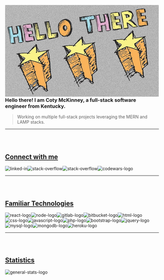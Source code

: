 <img width="100%" height="300" align="left" alt="hello-there-stars" src="Assets/images/hi-stars.png">

### **Hello there! I am Coty McKinney, a full-stack software engineer from Kentucky.**
> Working on multiple full-stack projects leveraging the MERN and LAMP stacks.

***

<br>
<br>

## <ins>Connect with me</ins>
[<img align="left" alt="linked-in" src="https://img.shields.io/badge/linkedin-%230077B5.svg?&style=for-the-badge&logo=linkedin&logoColor=white">](https://www.linkedin.com/in/cotymckinney)
[<img align="left" alt="stack-overflow" src="https://img.shields.io/badge/stack%20overflow-FE7A16?logo=stack-overflow&logoColor=white&style=for-the-badge">](https://stackoverflow.com/users/16317380/coty)
[<img align="left" alt="stack-overflow" src="https://img.shields.io/badge/Gmail-D14836?style=for-the-badge&logo=gmail&logoColor=white">](mailto:saucermenwebdesign@gmail.com)
[<img align="left" alt="codewars-logo" src="https://www.codewars.com/users/cotymckinney/badges/small">](https://www.codewars.com/users/cotymckinney)

<br>

***

<br>
<br>

## <ins>Familiar Technologies</ins>
<img align="left" alt="react-logo" src="https://img.shields.io/badge/react%20-%2320232a.svg?&style=for-the-badge&logo=react&logoColor=%2361DAFB">

<img align="left" alt="node-logo" src="https://img.shields.io/badge/node.js%20-%2343853D.svg?&style=for-the-badge&logo=node.js&logoColor=white">

<img align="left" alt="gitlab-logo" src="https://img.shields.io/badge/GitLab-330F63?style=for-the-badge&logo=gitlab&logoColor=white">

<img align="left" alt="bitbucket-logo" src="https://img.shields.io/badge/Bitbucket-330F63?style=for-the-badge&logo=bitbucket&logoColor=white">

<img align="left" alt="html-logo" src="https://img.shields.io/badge/HTML-239120?style=for-the-badge&logo=html5&logoColor=white">

<img align="left" alt="css-logo" src="https://img.shields.io/badge/CSS-239120?&style=for-the-badge&logo=css3&logoColor=white">

<img align="left" alt="javascript-logo" src="https://img.shields.io/badge/JavaScript-F7DF1E?style=for-the-badge&logo=javascript&logoColor=black">

<img align="left" alt="php-logo" src="https://img.shields.io/badge/PHP-777BB4?style=for-the-badge&logo=php&logoColor=white">

<img align="left" alt="bootstrap-logo" src="https://img.shields.io/badge/Bootstrap-563D7C?style=for-the-badge&logo=bootstrap&logoColor=white">

<img align="left" alt="jquery-logo" src="https://img.shields.io/badge/jQuery-0769AD?style=for-the-badge&logo=jquery&logoColor=white">

<img align="left" alt="mysql-logo" src="https://img.shields.io/badge/MySQL-00000F?style=for-the-badge&logo=mysql&logoColor=white">

<img align="left" alt="mongodb-logo" src="https://img.shields.io/badge/MongoDB-4EA94B?style=for-the-badge&logo=mongodb&logoColor=white">

<img align="left" alt="heroku-logo" src="https://img.shields.io/badge/Heroku-430098?style=for-the-badge&logo=heroku&logoColor=white">

<br>
<br>
<br>

***

<br>
<br>

## <ins>Statistics</ins>
<img align="left" alt="general-stats-logo" src="https://github-readme-stats.vercel.app/api?username=cotymckinney&theme=blue-green">
